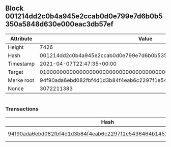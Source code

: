 ## Block 001214dd2c0b4a945e2ccab0d0e799e7d6b0b5350a5848d630e000eac3db57ef

Attribute | Value
--- | ---
Height | 7426
Hash | 001214dd2c0b4a945e2ccab0d0e799e7d6b0b5350a5848d630e000eac3db57ef
Timestamp | 2021-04-07T22:47:35+00:00
Target | 0100000000000000000000000000000000000000000000000000000000000000
Merke root | 94f90ada6ebd082fbf4d1d3b84f4eab6c2297f1e5436464b145286d196e27224
Nonce | 3072211383

```

```

### Transactions

Hash | Amount
--- | ---
[94f90ada6ebd082fbf4d1d3b84f4eab6c2297f1e5436464b145286d196e27224](94f90ada6ebd082fbf4d1d3b84f4eab6c2297f1e5436464b145286d196e27224.md) | 10.00000000 SKEPTI 
